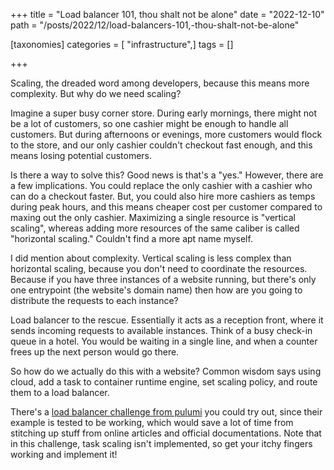 +++
title = "Load balancer 101, thou shalt not be alone"
date = "2022-12-10"
path = "/posts/2022/12/load-balancers-101,-thou-shalt-not-be-alone"

[taxonomies]
categories = [ "infrastructure",]
tags = []

+++

Scaling, the dreaded word among developers, because this means more complexity. But why do we need scaling?

Imagine a super busy corner store. During early mornings, there might not be a lot of customers, so one cashier might be enough to handle all customers. But during afternoons or evenings, more customers would flock to the store, and our only cashier couldn't checkout fast enough, and this means losing potential customers.

Is there a way to solve this? Good news is that's a "yes." However, there are a few implications. You could replace the only cashier with a cashier who can do a checkout faster. But, you could also hire more cashiers as temps during peak hours, and this means cheaper cost per customer compared to maxing out the only cashier. Maximizing a single resource is "vertical scaling", whereas adding more resources of the same caliber is called "horizontal scaling." Couldn't find a more apt name myself.

I did mention about complexity. Vertical scaling is less complex than horizontal scaling, because you don't need to coordinate the resources. Because if you have three instances of a website running, but there's only one entrypoint (the website's domain name) then how are you going to distribute the requests to each instance?

Load balancer to the rescue. Essentially it acts as a reception front, where it sends incoming requests to available instances. Think of a busy check-in queue in a hotel. You would be waiting in a single line, and when a counter frees up the next person would go there.

So how do we actually do this with a website? Common wisdom says using cloud, add a task to container runtime engine, set scaling policy, and route them to a load balancer.

There's a [load balancer challenge from pulumi](https://www.pulumi.com/challenge/holiday-shopping/) you could try out, since their example is tested to be working, which would save a lot of time from stitching up stuff from online articles and official documentations. Note that in this challenge, task scaling isn't implemented, so get your itchy fingers working and implement it!
